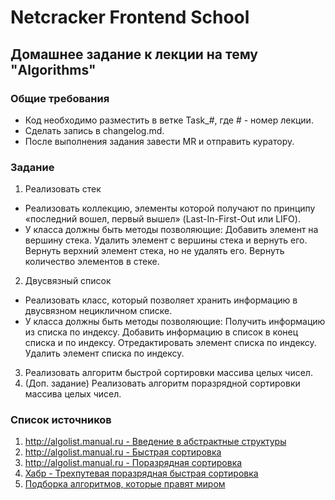 # Netcracker Frontend School

## Домашнее задание к лекции на тему "Algorithms"
### Общие требования
* Код необходимо разместить в ветке Task_#, где # - номер лекции.
* Сделать запись в changelog.md.
* После выполнения задания завести MR и отправить куратору.

### Задание
 1. Реализовать стек 
 * Реализовать коллекцию, элементы которой получают по принципу «последний вошел, первый вышел» (Last-In-First-Out или LIFO).
 * У класса должны быть методы позволяющие:
 Добавить элемент на вершину стека.
 Удалить элемент с вершины стека и вернуть его.
 Вернуть верхний элемент стека, но не удалять его.
 Вернуть количество элементов в стеке.
 2. Двусвязный список
 * Реализовать класс, который позволяет хранить информацию в двусвязном нецикличном списке.
 * У класса должны быть методы позволяющие:
 Получить информацию из списка по индексу.
 Добавить информацию в список в конец списка и по индексу.
 Отредактировать элемент списка по индексу.
 Удалить элемент списка по индексу.
 3. Реализовать алгоритм быстрой сортировки массива целых чисел.
 4.  (Доп. задание) Реализовать алгоритм поразрядной сортировки массива целых чисел.
 
### Список источников
1. [http://algolist.manual.ru - Введение в абстрактные структуры](http://algolist.manual.ru/ds/basic/index.php)
2. [http://algolist.manual.ru - Быстрая сортировка](http://algolist.manual.ru/sort/quick_sort.php)
3. [http://algolist.manual.ru - Поразрядная сортировка](http://algolist.manual.ru/sort/radix_sort.php)
4. [Хабр - Трехпутевая поразрядная быстрая сортировка](https://habr.com/ru/post/268261)
5. [Подборка алгоритмов, которые правят миром](https://tproger.ru/translations/algoritms-rulling-world/)
